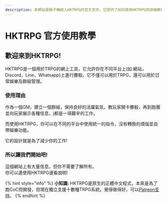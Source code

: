 ```yaml
---
description: 本網站是骰子機械人HKTRPG的官方文件。它提供了如何使用HKTRPG的詳細教學。
---
```


# HKTRPG  官方使用教學

## **歡迎來到HKTRPG!**

HKTRPG是一個用於TRPG的網上工具，它允許你在不同平台上(如:網站，Discord，Line，Whatsapp)上進行擲骰。它不僅可以用於TRPG，還可以用於日常娛樂及群組管理。

### 使用理由

作為一個GM，建立一個群組，保持良好的活躍氣氛，教玩家開卡擲骰，再到跑團並向玩家展示各種信息，j都是一項艱辛的工作。&#x20;

而使用HKTRPG，你可以在不同的平台中使用統一的指令，沒有轉換的煩惱並自帶娛樂功能。

它的設計就是為了減少你的工作!&#x20;

### 所以讓我們開始吧!&#x20;

這個網站上有大量信息。但你不需要了解所有。\
你可以邊使用HKTRPG邊看說明!

{% hint style="info" %}
**小知識:** HKTRPG是原生的正體中文程式，本來是為了跑CoC而開發，但現在獨立支援十數種TRPG系統。覺得做得好，可以[Patreon支持](https://www.patreon.com/HKTRPG)。
{% endhint %}
